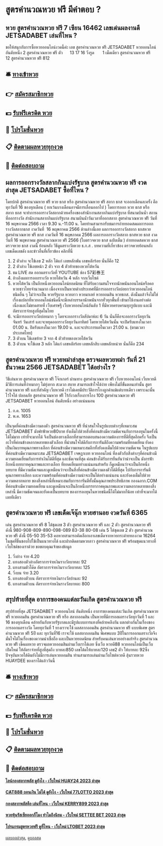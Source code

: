 # สูตรคำนวณหวย ฟรี มีคำตอบ ?
## หวย สูตรคำนวณหวย ฟรี 7 เซียน 16462 เลขเด่นผลงานดี JETSADABET เล่นที่ไหน ?
ขอให้สนุกกับการซื้อหวยออนไลน์งวดนี้ค่ะ
เลข สูตรคำนวณหวย ฟรี JETSADABET หวยออนไลน์ อันดับหนึ่ง 2 สูตรคำนวณหวย ฟรี ตัว      13 17 16
วิ่งรูด       1
เม็ดเดียว สูตรคำนวณหวย ฟรี       12 สูตรคำนวณหวย ฟรี 812

## 🛎 [ทางเข้าหวย](https://bit.ly/3BG5bNw)
## 👉 [สมัครสมาชิกหวย](https://bit.ly/3BG5bNw)
## 💵 [รับฟรีเครดิต หวย](https://bit.ly/3C3mvgS)
## 👑 [โปรโมชั่นหวย](https://bit.ly/3C3mvgS)
## 📋 [ติดตามผลหวยทุกงวด](https://bit.ly/3C3mvgS)
## 📱 [ติดต่อสอบถาม](https://bit.ly/3C3mvgS)

## ผลการออกรางวัลสลากกินแบ่งรัฐบาล สูตรคำนวณหวย ฟรี งวดล่าสุด JETSADABET ซื้อที่ไหน ?
โดยปกติ สูตรคำนวณหวย ฟรี หวย ธกส หรือ สูตรคำนวณหวย ฟรี สลาก ธกส จะออกเดือนละครั้ง คือทุกวันที่ 16 ของทุกเดือน ( ยกเว้นบางเดือนอาจมีการเลื่อนออกไป ) โดยการออก หวย ธกส หรือ สลาก ธกส จะทำการออกรางวัลสลากด้วยเครื่องของสำนักงานสลากกินแบ่งรัฐบาล ที่สนามบินน้ำ
สถานที่ออกรางวัล สำนักงานสลากกินแบ่งรัฐบาล สนามบินน้ำวันเวลาที่ออกสลาก สูตรคำนวณหวย ฟรี วันที่ 16 พฤษภาคม 2566 เวลา 9.30 น.-11.00 น.
โดยท่านสามารถรับชมการถ่ายทอดสดผลการออกรางวัลสลากธกส งวดวันที่  16 พฤษภาคม 2566 ด้านล่างนี้เลย
ผลการออกรางวัลสลาก ธกสหวย สูตรคำนวณหวย ฟรี ธกส งวดวันที่ 16 พฤษภาคม 2566
ผลการออกรางวัลสลาก ธกสหวย ธกส งวดวันที่ 16 พฤษภาคม สูตรคำนวณหวย ฟรี 2566 (ใบตรวจหวย ธกส ฉบับเต็ม )
 ถ่ายทอดสดหวย ธกส ตรวจหวย ธกส งวดนี้ ย้อนหลัง 
วิธีดูผลรางวัลหวย ธ.ก.ส .
บทความที่เกี่ยวข้อง
ตรวจหวยย้อนหลัง เลขเด็ดเลขดัง และข่าวอื่นที่เกี่ยวข้อง คลิกที่นี่
1. 2 ตัวล่าง จะใช้เลข 2 หลัก ได้แก่ เลขหลักพัน เลขหลักร้อย นั่นก็คือ 12
2. 2 ตัวล่าง ใช้เลขหน้า 2 ตัว จาก 4 ตัวท้ายของหวยไต้หวัน
3. ชม LIVE สด ออกผลรางวัลที่ YOUTUBE ช่อง 57彩券王
4. อ้างอิงผลการออกรางวัล หวยไต้หวัน 4 หลัก จากเว็บไซต์
5. หวยไต้หวัน เป็นอีกหนึ่งหวยออนไลน์ยอดนิยม ที่ได้รับความสนใจจากนักพนันออนไลน์หรือคอหวยชาวไทยจำนวนมาก เนื่องจากเป็นหวยต่างประเทศที่มีการออกรางวัลบ่อยกว่าหวยออนไลน์ชนิดอื่น ๆ ไม่ว่าจะเป็น หวยรัฐบาล หวยลาว หวยมาเลย์ หวยออมสิน หวยธกส. ดังนั้นแล้วจึงไม่ใช่เรื่องแปลกที่หวยออนไลน์ชนิดนี้จะมีเหล่าบรรดานักพนันจากทั่วทุกพื้นที่ เข้ามาใช้งานอย่างต่อเนื่องและไม่ขาดสายที่ เว็บเศรษฐี เว็บหวยออนไลน์อันดับ 1 ที่มีหวยครบครนทุกรูปแบบ และมีอัตราการจ่ายสูงที่สุดในไทย
6. จะมีการออกรางวัลบ่อยมาก ๆ โดยจะออกรางวัลสัปดาห์ละ 6 วัน นั่นก็คือจะออกรางวัลทุกวันจันทร์ วันเสาร์ และจะหยุดออกรางวัลทุกวันอาทิตย์ โดยหวยไต้หวันนั้น จะเปิดรับแทงในเวลา 01.00 น. ปิดรับแทงในเวลา 19.00 น. และจะประการผลในเวลา 21.00 น. (ตามเวลาประเทศไทย)
7. 3 ตัวบน ใช้เลขท้าย 3 จาก 4 ตัวท้ายของหวยไต้หวัน
8. 3 ตัวบน จะใช้เลข 3 หลัก ได้แก่ เลขหลักร้อย เลขหลักสิบ เลขหลักหน่วย นั่นก็คือ 234

## สูตรคำนวณหวย ฟรี หวยพม่าล่าสุด ตรวจผลหวยพม่า วันที่ 21 ธันวาคม 2566 JETSADABET ได้อย่างไร ?
วิธีเล่นหวย สูตรคำนวณหวย ฟรี โจ๊กเกอร์ ผ่านทาง สูตรคำนวณหวย ฟรี เว็บหวยออนไลน์ เว็บหวยดี มีวิธีการเล่นที่ง่ายมากๆ ไม่ยุ่งยาก สะดวก สบาย สามารถเข้าใจได้ง่าย เพียงไม่กี่ขั้นตอนเท่านั้น สูตรคำนวณหวย ฟรี และที่สำคัญ เว็บหวยดี เราไม่เคยมีประวัติการโกงลูกค้าแม้แต่บาทเดียว เพราะฉะนั้นไว้ใจได้ ปลอดภัย สูตรคำนวณหวย ฟรี ไร้กังวลเรื่องการโกง 100 สูตรคำนวณหวย ฟรี JETSADABET หวยออนไลน์ อันดับหนึ่ง อย่างแน่นนอน
1. ก.ค. 1005
2. พ.ค. 1653

เป็นจุดที่ค่อนข้างมีความลงตัว สูตรคำนวณหวย ฟรี ที่น่าสนใจในรูปแบบต่างๆที่เหมาะสม JETSADABET มังฟรฟ้าหวย80บาท ยังเต็มไปด้วยสิ่งที่ค่อนข้างมีความชัดเจนกับการลงทุนในครั้งนี้ได้ไม่มาก เท่าที่จะมากได้ จึงเป็นช่องทางเลือกที่สามารถตอบสนองความต้องการที่ดีที่สุดอีกครั้ง จึงเป็นอะไรที่ค่อนข้างหลากหลายของตัวเลือก ที่น่าสนใจได้ดีกับการการันตีถึงความพร้อมที่ยอดเยี่ยม ยังคงเป็นเงินบาทคุณภาพทางเลือก ที่ค่อนข้างมีความเหมาะสมอีกทั้งยังคงเต็มไปด้วยความชัดเจน ในรูปแบบที่ค่อนข้างมีความเหมาะสม JETSADABET เจษฎาเบท หวยออนไลน์ ที่ลงตัวกับสิ่งต่างๆที่ค่อนข้างมีความยอดเยี่ยมกับการทำเงินได้ดีที่สุด และชัดเจนที่สุด
ค่อนข้างได้รับการยืนยันว่าน่าจะเป็น มังกรฟ้า อีกหนึ่งบทบาทคุณภาพและทางเลือก ที่ยอดเยี่ยมอย่างแน่นอนสำหรับ ก็ดูเหมือนว่าจะเป็นอีกหนึ่งบทบาท ที่มีความชัดเจนและดูเหมือนว่าจะเป็นสิ่งที่ค่อนข้างมีความลงตัวได้ดีที่สุด ไปกับการการันตีคุณภาพทางเลือก และความพร้อมที่ค่อนข้างมีความน่าจะเป็นได้อย่างแน่นอน และยังคงเต็มไปด้วยความหลากหลาย ของสิ่งเหล่านี้ที่เหมาะสมกับการการันตีทั้งนั้นคุณภาพประสิทธิภาพ กองฉลาก.COM ที่ค่อนข้างมีความยอดเยี่ยม และดูเหมือนจะเป็นอีกหนึ่งบรรยากาศคุณภาพและความหลากหลายของสิ่งเหล่านี้ มีความชัดเจนและยังคงเป็นบทบาท ของการลงทุนในหวยชนิดนี้ได้ไม่มากก็น้อย เท่าที่จะมากได้เลยทีเดียว

## สูตรคำนวณหวย ฟรี เลขเด็ดเจ๊นุ๊ก หวยฮานอย งวดวันที่ 6365
เด่น สูตรคำนวณหวย ฟรี 8 ได้ชุดเลข 3 ตัว สูตรคำนวณหวย ฟรี และ 2 ตัว สูตรคำนวณหวย ฟรี ดังนี้
980-908-809-890-098-089
83-38
80-08
เด่น 5 ได้ชุดเลข 2 ตัว สูตรคำนวณหวย ฟรี ดังนี้
05-50
35-53
คอหวยสามารถคัดเลือกเอาเลขเด็ดจากหวยกระต่ายทองงวด 16264 ในชุดที่ชื่นชอบไปใช้เป็นแนวทางได้ และฝากติดตามหวยลาว สูตรคำนวณหวย ฟรี พร้อมชุดแนวทางที่เว็บไซต์ของเราด้วย
ขอขอบคุณเจ้าของข้อมูล
1. วิ่งล่าง จ่าย 4.20
2. แทงสองตัวล่างอัตราการจ่ายเงินรางวัลบาทละ 92
3. แทงสามตัวโต๊ด อัตราการจ่ายเงินรางวัลบาทละ 125
4. วิ่งบน จ่าย 3.20
5. แทงสองตัวบน อัตราการจ่ายเงินรางวัลบ้านละ 92
6. แทงสามตัวบน อัตราการจ่ายเงินรางวัลบาทละ 800

## สรุปท้ายที่สุด อาการของคนแต่ละวันเกิด สูตรคำนวณหวย ฟรี
สรุปท้ายที่สุด JETSADABET หวยออนไลน์ อันดับหนึ่ง อาการของคนแต่ละวันเกิด สูตรคำนวณหวย ฟรี หวยออมสิน สูตรคำนวณหวย ฟรี หรือ สลากออมสิน เป็นหวยที่มีการออผลรางวัลทุกวันที่ 1 และ 16 ของทุกเดือน คล้ายกันกับหวยรัฐบาลและมีรูปแบบการแทงที่คล้ายคลึงกัน แตกต่างกันในเรื่องของการออกผลรางวัล โดยทุกวันที่ 1 ทางเราจะใช้ ผลสลากออมสิน สูตรคำนวณหวย ฟรี แบบพิเศษ สูตรคำนวณหวย ฟรี 5ปี
และ ทุกวันที่16 เราจะใช้ ผลสลากออมสิน พิเศษแบบ 3ปีในการออกผลรางวัลจึงมั่นใจได้ในเรื่องของความน่าเชื่อถือ และเป็นหวยยอดนิยม สำหรับคนเล่นหวยอย่างแท้จริง สูตรคำนวณหวย ฟรี เช็คผลหวย ตรวจผลหวยออมสินผ่านเว็บเราได้เลย
ซึ่งเว็บ หวยดี88 หวยออนไลน์เป็นเว็บเปิดใหม่ ให้อัตราจ่ายที่สูงที่สุดถึง บาทละ850 เลขโต้ดให้บาทละ120 เลข2 ตัว ให้บาทละ 92ซึ่งปัจจุบันหวยใต้ดินยังไม่มีการเล่นหวยออมสิน ท่านสามารถเล่นผ่านเว็บไซต์หวยดี ลุ้นรวยหวย HUAYDEE ของเราได้แล้ววันนี้

## 🛎 [ทางเข้าหวย](https://bit.ly/3BG5bNw)
## 👉 [สมัครสมาชิกหวย](https://bit.ly/3BG5bNw)
## 💵 [รับฟรีเครดิต หวย](https://bit.ly/3C3mvgS)
## 👑 [โปรโมชั่นหวย](https://bit.ly/3C3mvgS)
## 📋 [ติดตามผลหวยทุกงวด](https://bit.ly/3C3mvgS)
## 📱 [ติดต่อสอบถาม](https://bit.ly/3C3mvgS)

#### [ไลน์กองสลากพลัส ดูยังไง - เว็บใหม่ HUAY24 2023 ล่าสุด](https://atom.io/themes/ไลน์กองสลากพลัส%20ดูยังไง%20-%20เว็บใหม่%20huay24%202023%20ล่าสุด)
#### [CAT888 ถอนเงิน ไม่ได้ ดูยังไง - เว็บใหม่ 77LOTTO 2023 ล่าสุด](https://atom.io/themes/cat888%20ถอนเงิน%20ไม่ได้%20ดูยังไง%20-%20เว็บใหม่%2077lotto%202023%20ล่าสุด)
#### [กองสลากพลัสคือ เล่นที่ไหน - เว็บใหม่ KERRY899 2023 ล่าสุด](https://atom.io/themes/กองสลากพลัสคือ%20เล่นที่ไหน%20-%20เว็บใหม่%20kerry899%202023%20ล่าสุด)
#### [หวยหุ้นรัสเซียออกกี่โมง ทำไมถึงนิยม - เว็บใหม่ SETTEE BET 2023 ล่าสุด](https://atom.io/themes/หวยหุ้นรัสเซียออกกี่โมง%20ทำไมถึงนิยม%20-%20เว็บใหม่%20settee%20bet%202023%20ล่าสุด)
#### [โปรแกรมสูตรหวยฟรี ดูที่ไหน - เว็บใหม่ LTOBET 2023 ล่าสุด](https://atom.io/themes/โปรแกรมสูตรหวยฟรี%20ดูที่ไหน%20-%20เว็บใหม่%20ltobet%202023%20ล่าสุด)

[ผลบอลล่าสุด](https://siamsport.tv "ผลบอลล่าสุด"), [ดูบอลสด](https://siamsport.tv/ดูบอลสด "ดูบอลสด")